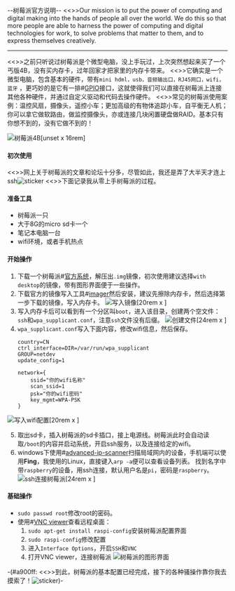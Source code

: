 --树莓派官方说明--
<<>>Our mission is to put the power of computing and digital making into the hands of people all over the world. We do
this so that more people are able to harness the power of computing and digital technologies for work, to solve problems
that matter to them, and to express themselves creatively.
-- --

<<>>之前只听说过树莓派是个微型电脑，没上手玩过，上次突然想起来买了一个丐版4B，没有买内存卡，过年回家才把家里的内存卡带来。
<<>>它确实是一个微型电脑，包含基本的硬件，带有`mini hdml，usb，音频输出口，RJ45网口，wifi，蓝牙`
，更巧妙的是它有一排#[GPIO](https://baike.baidu.com/item/gpio/4723219)接口，这就使得我们可以直接在树莓派上连接其他各种硬件，并通过自定义驱动和代码去操作硬件。
<<>>常见的树莓派使用案例：温控风扇，摄像头，遥控小车；更加高级的有物体追踪小车，自平衡无人机；你可以拿它做软路由，做监控摄像头，亦或连接几块闲置硬盘做RAID。基本只有你想不到的，没有它做不到的！

![树莓派4B[unset x 16rem]](https://z3.ax1x.com/2021/02/19/yh88yQ.png)

#### 初次使用

<<>>网上关于树莓派的文章和论坛十分多，尽管如此，我还是弄了大半天才连上ssh![sticker](yellow-face/61)
<<>>下面记录我从零上手树莓派的过程。

#### 准备工具

* 树莓派一只
* 大于8G的micro sd卡一个
* 笔记本电脑一台
* wifi环境，或者手机热点

#### 开始操作

1. 下载一个树莓派#[官方系统](https://www.raspberrypi.org/software/operating-systems#raspberry-pi-os-32-bit)，解压出`.img`镜像，初次使用建议选择`with desktop`的镜像，带有图形界面便于一些操作。
2. 下载官方的镜像写入工具#[imager](https://www.raspberrypi.org/software/)然后安装，建议先擦除内存卡，然后选择第一步下载的镜像，写入内存卡。
   ![写入镜像[20rem x ]](https://z3.ax1x.com/2021/02/20/y5Ec2n.png)
3. 写入内存卡后可以看到有一个分区叫`boot`，进入该目录，创建两个空文件：`ssh`和`wpa_supplicant.conf`，注意`ssh`文件没有后缀。
   ![创建文件[24rem x ]](https://z3.ax1x.com/2021/02/20/y5E68s.png)
4. `wpa_supplicant.conf`写入下面内容，修改wifi信息，然后保存。
    ```properties
    country=CN 
    ctrl_interface=DIR=/var/run/wpa_supplicant 
    GROUP=netdev 
    update_config=1

    network={ 
        ssid="你的wifi名称"
        scan_ssid=1
        psk="你的wifi密码"
        key_mgmt=WPA-PSK
    }
    ```
![写入wifi配置[20rem x ]](https://z3.ax1x.com/2021/02/20/y5Er5Q.png)

5. 取出sd卡，插入树莓派的sd卡插口，接上电源线。树莓派此时会自动读取`/boot`的内容并启动系统，开启ssh服务，以及连接给定的wifi。
6. windows下使用#[advanced-ip-scanner](https://www.advanced-ip-scanner.com/)扫描局域网内的设备，手机端可以使用**Fing**，我使用的Linux，直接键入`arp -a`便可以查看设备列表。 找到名字中带`raspberry`的设备，用ssh连接，默认用户名是`pi`，密码是`raspberry`。
   ![ssh连接树莓派[24rem x ]](https://z3.ax1x.com/2021/02/20/y5EyCj.png)

#### 基础操作

* `sudo passwd root`修改root的密码。
* 使用#[VNC viewer](https://www.realvnc.com/en/connect/download/viewer/)查看远程桌面：
    1. `sudo apt-get install raspi-config`安装树莓派配置界面
    2. `sudo raspi-config`修改配置
    3. 进入`Interface Options`，开启`SSH`和`VNC`
    4. 打开VNC viewer，连接树莓派
        ![树莓派的图形界面](https://z3.ax1x.com/2021/02/20/y5Egvq.png)

-(#a900ff: <<>>到此，树莓派的基本配置已经完成，接下的各种骚操作靠你我去摸索了！![sticker](aru/55))-
